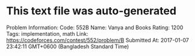 # This text file was auto-generated

Problem Information:
Code: 552B
Name: Vanya and Books
Rating: 1200
Tags: implementation, math
Link: https://codeforces.com/contest/552/problem/B
Submitted At: 2017-01-07 23:42:11 GMT+0600 (Bangladesh Standard Time)